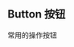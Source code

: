 ## Button 按钮

常用的操作按钮

<script setup>
import { Plus } from "@ued-plus/components"
import { ref } from 'vue'
const buttonType = ref([
	{ type: '', text: '默认按钮' },
	{ type: 'primary', text: '主要按钮' },
	{ type: 'success', text: '成功按钮' },
	{ type: 'warning', text: '警告按钮' },
	{ type: 'danger', text: '危险按钮' },
	{ type: 'info', text: '信息按钮' },
])
</script>

<!--@include: ./basic/index.md-->

<!--@include: ./disabled/index.md-->

<!--@include: ./link/index.md-->

<!--@include: ./size/index.md-->

<!--@include: ./tag/index.md-->

<!--@include: ./button-icon/index.md-->

<style>
.button-content {
	display: flex;
	flex-direction: column;
  border: 1px solid #e4e7ed;
	padding: 30px;
	border-radius: 5px;
}

.button-content > div {
	margin-bottom: 15px;
}

.button-content > div:last-child {
	margin: 0;
}

</style>
